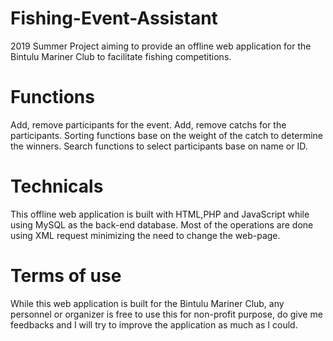 # Fishing-Event-Assistant
2019 Summer Project aiming to provide an offline web application for the Bintulu Mariner Club to facilitate fishing competitions.
# Functions
Add, remove participants for the event.
Add, remove catchs for the participants.
Sorting functions base on the weight of the catch to determine the winners.
Search functions to select participants base on name or ID.
# Technicals
This offline web application is built with HTML,PHP and JavaScript while using MySQL as the back-end database.
Most of the operations are done using XML request minimizing the need to change the web-page.
# Terms of use
While this web application is built for the Bintulu Mariner Club, any personnel or organizer is free to use this for non-profit purpose, do give me feedbacks and I will try to improve the application as much as I could.

